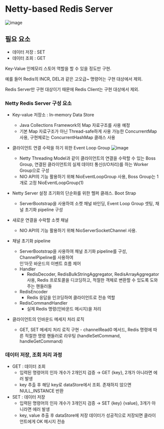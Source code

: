 # Netty-based Redis Server
![image](https://github.com/user-attachments/assets/8b49a2f2-de6b-4e9a-ab9d-f5c475c8eab5)

## 필요 요소

- 데이터 저장 : SET
- 데이터 조회 : GET

Key-Value 인메모리 스토어 역할을 할 수 있을 정도만 구현.

예를 들어 Redis의 INCR, DEL과 같은 고오급~ 명령어는 구현 대상에서 제외.

Redis Server만 구현 대상이기 때문에 Redis Client는 구현 대상에서 제외.

### Netty Redis Server 구성 요소

- Key-value 저장소 : In-memory Data Store
    - Java Collections Framework의 Map 자료구조를 사용 예정
    - 기본 Map 자료구조가 아닌 Thread-safe하게 사용 가능한 ConcurrentMap 사용,
      구현체로는 ConcurrentHashMap 클래스 사용
- 클라이언트 연결 수락을 하기 위한 Event Loop Group
     ![image](https://github.com/user-attachments/assets/d949a4e3-1674-4aaa-a454-52844c72288f)

    - Netty Threading Model과 같이 클라이언트의 연결을 수락할 수 있는 Boss Group,
      연결된 클라이언트의 실제 데이터 통신(I/O처리)를 하는 Worker Group으로 구성
    - NIO API의 기능 활용하기 위해 NioEventLoopGroup 사용, Boss Group는 1개로 고정 NioEventLoopGroup(1)
- Netty Server 설정 초기화의 단순화를 위한 헬퍼 클래스. Boot Strap
    - ServerBootstrap을 사용하여 소켓 채널 바인딩, Event Loop Group 셋팅, 채널 초기화 pipeline 구성
- 새로운 연결을 수락할 소켓 채널
    - NIO API의 기능 활용하기 위해 NioServerSocketChannel 사용.
- 채널 초기화 pipeline
    - ServerBootstrap을 사용하여 채널 초기화 pipeline를 구성, ChannelPipeline를 사용하여  
      인’아웃 바운드의 이벤트 흐름 제어
    - Handler
        - RedisDecoder, RedisBulkStringAggregator, RedisArrayAggregator 사용,
          Redis 프로토콜을 디코딩하고, 적절한 객체로 변환할 수 있도록 도와주는 핸들러들
    - RedisEncoder
        - Redis 응답을 인코딩하여 클라이언트로 전송 역할
    - RedisCommandHandler
        - 실제 Redis 명령(인바운드 메시지)을 처리
- 클라이언트의 인바운드 메세지 처리 로직
    - GET, SET 메세지 처리 로직 구현 - channelRead0 메서드,
      Redis 명령에 따른 적절한 명령 핸들러로 라우팅 (handleSetCommand, handleGetCommand)

### 데이터 저장, 조회 처리 과정

- GET : 데이터 조회
    - 입력된 명령어의 인자 개수가 2개인지 검증 → GET {key}, 2개가 아니라면 에러 발생
    - key 추출 후 해당 key로 dataStore에서 조회. 존재하지 않으면 NULL_INSTANCE 반환
- SET : 데이터 저장
    - 입력된 명령어의 인자 개수가 3개인지 검증 → SET {key} {value}, 3개가 아니라면 에러 발생
    - key, value 추출 후 dataStore에 저장
      데이터가 성공적으로 저장되면 클라이언트에게 OK 메시지 전송
